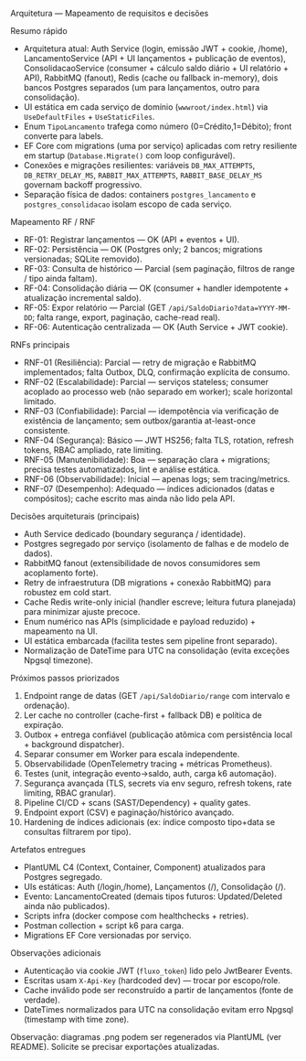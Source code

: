 Arquitetura — Mapeamento de requisitos e decisões

Resumo rápido
- Arquitetura atual: Auth Service (login, emissão JWT + cookie, /home), LancamentoService (API + UI lançamentos + publicação de eventos), ConsolidacaoService (consumer + cálculo saldo diário + UI relatório + API), RabbitMQ (fanout), Redis (cache ou fallback in-memory), dois bancos Postgres separados (um para lançamentos, outro para consolidação).
- UI estática em cada serviço de domínio (`wwwroot/index.html`) via `UseDefaultFiles` + `UseStaticFiles`.
- Enum `TipoLancamento` trafega como número (0=Crédito,1=Débito); front converte para labels.
- EF Core com migrations (uma por serviço) aplicadas com retry resiliente em startup (`Database.Migrate()` com loop configurável).
- Conexões e migrações resilientes: variáveis `DB_MAX_ATTEMPTS`, `DB_RETRY_DELAY_MS`, `RABBIT_MAX_ATTEMPTS`, `RABBIT_BASE_DELAY_MS` governam backoff progressivo.
- Separação física de dados: containers `postgres_lancamento` e `postgres_consolidacao` isolam escopo de cada serviço.

Mapeamento RF / RNF
- RF-01: Registrar lançamentos — OK (API + eventos + UI).
- RF-02: Persistência — OK (Postgres only; 2 bancos; migrations versionadas; SQLite removido).
- RF-03: Consulta de histórico — Parcial (sem paginação, filtros de range / tipo ainda faltam).
- RF-04: Consolidação diária — OK (consumer + handler idempotente + atualização incremental saldo).
- RF-05: Expor relatório — Parcial (GET `/api/SaldoDiario?data=YYYY-MM-DD`; falta range, export, paginação, cache-read real).
- RF-06: Autenticação centralizada — OK (Auth Service + JWT cookie).

RNFs principais
- RNF-01 (Resiliência): Parcial — retry de migração e RabbitMQ implementados; falta Outbox, DLQ, confirmação explícita de consumo.
- RNF-02 (Escalabilidade): Parcial — serviços stateless; consumer acoplado ao processo web (não separado em worker); scale horizontal limitado.
- RNF-03 (Confiabilidade): Parcial — idempotência via verificação de existência de lançamento; sem outbox/garantia at-least-once consistente.
- RNF-04 (Segurança): Básico — JWT HS256; falta TLS, rotation, refresh tokens, RBAC ampliado, rate limiting.
- RNF-05 (Manutenibilidade): Boa — separação clara + migrations; precisa testes automatizados, lint e análise estática.
- RNF-06 (Observabilidade): Inicial — apenas logs; sem tracing/metrics.
- RNF-07 (Desempenho): Adequado — índices adicionados (datas e compósitos); cache escrito mas ainda não lido pela API.

Decisões arquiteturais (principais)
- Auth Service dedicado (boundary segurança / identidade).
- Postgres segregado por serviço (isolamento de falhas e de modelo de dados).
- RabbitMQ fanout (extensibilidade de novos consumidores sem acoplamento forte).
- Retry de infraestrutura (DB migrations + conexão RabbitMQ) para robustez em cold start.
- Cache Redis write-only inicial (handler escreve; leitura futura planejada) para minimizar ajuste precoce.
- Enum numérico nas APIs (simplicidade e payload reduzido) + mapeamento na UI.
- UI estática embarcada (facilita testes sem pipeline front separado).
- Normalização de DateTime para UTC na consolidação (evita exceções Npgsql timezone).

Próximos passos priorizados
1. Endpoint range de datas (GET `/api/SaldoDiario/range` com intervalo e ordenação).
2. Ler cache no controller (cache-first + fallback DB) e política de expiração.
3. Outbox + entrega confiável (publicação atômica com persistência local + background dispatcher).
4. Separar consumer em Worker para escala independente.
5. Observabilidade (OpenTelemetry tracing + métricas Prometheus).
6. Testes (unit, integração evento→saldo, auth, carga k6 automação).
7. Segurança avançada (TLS, secrets via env seguro, refresh tokens, rate limiting, RBAC granular).
8. Pipeline CI/CD + scans (SAST/Dependency) + quality gates.
9. Endpoint export (CSV) e paginação/histórico avançado.
10. Hardening de índices adicionais (ex: índice composto tipo+data se consultas filtrarem por tipo).

Artefatos entregues
- PlantUML C4 (Context, Container, Component) atualizados para Postgres segregado.
- UIs estáticas: Auth (/login,/home), Lançamentos (/), Consolidação (/).
- Evento: LancamentoCreated (demais tipos futuros: Updated/Deleted ainda não publicados).
- Scripts infra (docker compose com healthchecks + retries).
- Postman collection + script k6 para carga.
- Migrations EF Core versionadas por serviço.

Observações adicionais
- Autenticação via cookie JWT (`fluxo_token`) lido pelo JwtBearer Events.
- Escritas usam `X-Api-Key` (hardcoded dev) — trocar por escopo/role.
- Cache inválido pode ser reconstruído a partir de lançamentos (fonte de verdade).
- DateTimes normalizados para UTC na consolidação evitam erro Npgsql (timestamp with time zone).

Observação: diagramas .png podem ser regenerados via PlantUML (ver README). Solicite se precisar exportações atualizadas.
